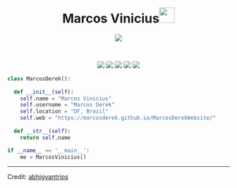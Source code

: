 <h1 align="center">Marcos Vinicius<img src="https://media.giphy.com/media/hvRJCLFzcasrR4ia7z/giphy.gif" width="35"></h1>
<p align="center">
  <a href="https://github.com/DenverCoder1/readme-typing-svg"><img src="https://readme-typing-svg.herokuapp.com?lines=Computer+Science+Student;&center=true&width=500&height=50"></a>
</p>


<br>

<p>
<div align="center">
  <img src="https://img.shields.io/badge/-HTML-c58545?style=for-the-badge&logo=html5&logoColor=c58545&labelColor=282828">
  <img src="https://img.shields.io/badge/-CSS-d1a01f?style=for-the-badge&logo=css3&logoColor=d1a01f&labelColor=282828">
  <img src="https://img.shields.io/badge/-Python-98b982?style=for-the-badge&logo=python&logoColor=98b982&labelColor=282828">
  <img src="https://img.shields.io/badge/Java-ED8B00?style=for-the-badge&logo=java&logoColor=white">
  <img src="https://img.shields.io/badge/MySQL-00000F?style=for-the-badge&logo=mysql&logoColor=white">
  
</div>
</p>

```python
class MarcosDerek():
    
  def __init__(self):
    self.name = "Marcos Vinicius"
    self.username = "Marcos Derek"
    self.location = "DF, Brazil"
    self.web = "https://marcosderek.github.io/MarcosDerekWebsite/"
  
  def __str__(self):
    return self.name

if __name__ == '__main__':
    me = MarcosVinicius()
```

------

Credit: [abhigyantrips](https://github.com/abhigyantrips)
